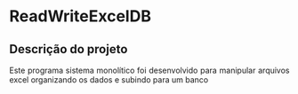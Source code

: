 # ReadWriteExcelDB

## Descrição do projeto 

<p align="justify">
Este programa sistema monolítico foi desenvolvido para manipular arquivos excel organizando os dados e subindo para um banco
</p>
<br>